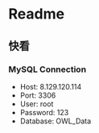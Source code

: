 # Readme
## 快看


### MySQL Connection
*  Host: 8.129.120.114
*  Port: 3306
*  User: root
*  Password: 123
*  Database: OWL_Data
